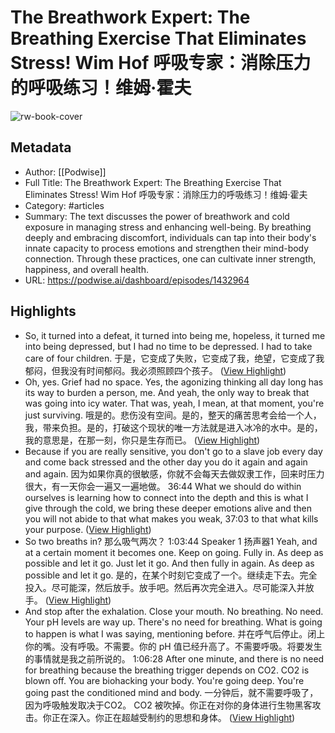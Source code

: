 # The Breathwork Expert: The Breathing Exercise That Eliminates Stress! Wim Hof 呼吸专家：消除压力的呼吸练习！维姆·霍夫

![rw-book-cover](https://readwise-assets.s3.amazonaws.com/media/uploaded_book_covers/profile_101759/card_QHGiMuC)

## Metadata
- Author: [[Podwise]]
- Full Title: The Breathwork Expert: The Breathing Exercise That Eliminates Stress! Wim Hof 呼吸专家：消除压力的呼吸练习！维姆·霍夫
- Category: #articles
- Summary: The text discusses the power of breathwork and cold exposure in managing stress and enhancing well-being. By breathing deeply and embracing discomfort, individuals can tap into their body's innate capacity to process emotions and strengthen their mind-body connection. Through these practices, one can cultivate inner strength, happiness, and overall health.
- URL: https://podwise.ai/dashboard/episodes/1432964

## Highlights
- So, it turned into a defeat, it turned into being me, hopeless, it turned me into being depressed, but I had no time to be depressed. I had to take care of four children. 
  于是，它变成了失败，它变成了我，绝望，它变成了我郁闷，但我没有时间郁闷。我必须照顾四个孩子。 ([View Highlight](https://read.readwise.io/read/01j16vpydgk84760a5mk3sg7nc))
- Oh, yes. Grief had no space. Yes, the agonizing thinking all day long has its way to burden a person, me. And yeah, the only way to break that was going into icy water. That was, yeah, I mean, at that moment, you're just surviving. 
  哦是的。悲伤没有空间。是的，整天的痛苦思考会给一个人，我，带来负担。是的，打破这个现状的唯一方法就是进入冰冷的水中。是的，我的意思是，在那一刻，你只是生存而已。 ([View Highlight](https://read.readwise.io/read/01j16vr03rywmeh61x6yr5qgfh))
- Because if you are really sensitive, you don't go to a slave job every day and come back stressed and the other day you do it again and again and again. 
  因为如果你真的很敏感，你就不会每天去做奴隶工作，回来时压力很大，有一天你会一遍又一遍地做。
  36:44
  What we should do within ourselves is learning how to connect into the depth and this is what I give through the cold, we bring these deeper emotions alive and then you will not abide to that what makes you weak,
  37:03
  to that what kills your purpose. ([View Highlight](https://read.readwise.io/read/01j16w1qsr52x21329s5qfb53d))
- So two breaths in? 那么吸气两次？
  1:03:44
  Speaker 1 扬声器1
  Yeah, and at a certain moment it becomes one. Keep on going. Fully in. As deep as possible and let it go. Just let it go. And then fully in again. As deep as possible and let it go. 
  是的，在某个时刻它变成了一个。继续走下去。完全投入。尽可能深，然后放手。放手吧。然后再次完全进入。尽可能深入并放手。 ([View Highlight](https://read.readwise.io/read/01j16xg5wtz58j80svk7a9jphd))
- And stop after the exhalation. Close your mouth. No breathing. No need. Your pH levels are way up. There's no need for breathing. What is going to happen is what I was saying, mentioning before. 
  并在呼气后停止。闭上你的嘴。没有呼吸。不需要。你的 pH 值已经升高了。不需要呼吸。将要发生的事情就是我之前所说的。
  1:06:28
  After one minute, and there is no need for breathing because the breathing trigger depends on CO2. CO2 is blown off. You are biohacking your body. You're going deep. You're going past the conditioned mind and body. 
  一分钟后，就不需要呼吸了，因为呼吸触发取决于CO2。 CO2 被吹掉。你正在对你的身体进行生物黑客攻击。你正在深入。你正在超越受制约的思想和身体。 ([View Highlight](https://read.readwise.io/read/01j16xh5srb7ftkdb14sx5ydjc))
